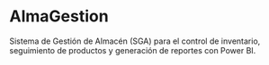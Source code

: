 # AlmaGestion
Sistema de Gestión de Almacén (SGA) para el control de inventario, seguimiento de productos y generación de reportes con Power BI. 
